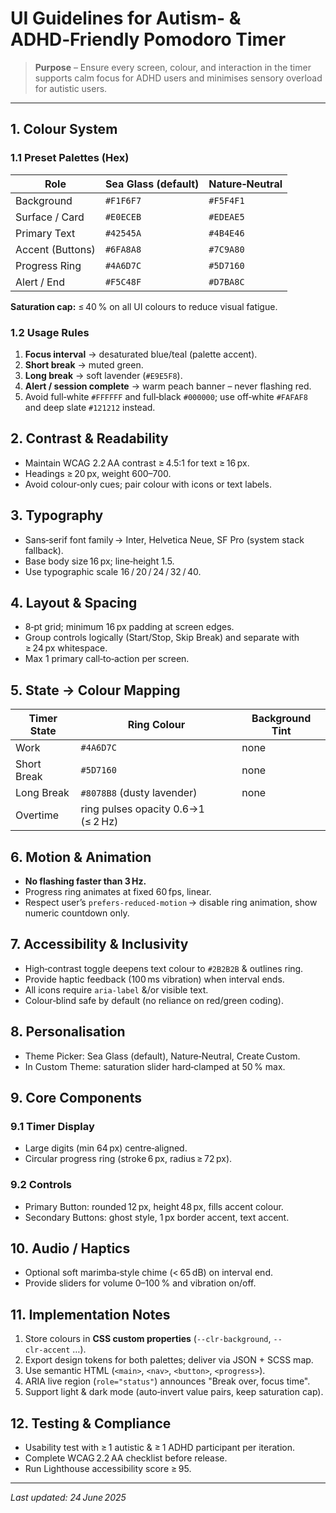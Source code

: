 # UI Guidelines for Autism- & ADHD‑Friendly Pomodoro Timer

> **Purpose** – Ensure every screen, colour, and interaction in the timer supports calm focus for ADHD users and minimises sensory overload for autistic users.

---

## 1. Colour System

### 1.1 Preset Palettes (Hex)

| Role             | Sea Glass (default) | Nature‑Neutral |
| ---------------- | ------------------- | -------------- |
| Background       | `#F1F6F7`           | `#F5F4F1`      |
| Surface / Card   | `#E0ECEB`           | `#EDEAE5`      |
| Primary Text     | `#42545A`           | `#4B4E46`      |
| Accent (Buttons) | `#6FA8A8`           | `#7C9A80`      |
| Progress Ring    | `#4A6D7C`           | `#5D7160`      |
| Alert / End      | `#F5C48F`           | `#D7BA8C`      |

**Saturation cap:** ≤ 40 % on all UI colours to reduce visual fatigue.

### 1.2 Usage Rules

1. **Focus interval** → desaturated blue/teal (palette accent).
2. **Short break** → muted green.
3. **Long break** → soft lavender (`#E9E5F8`).
4. **Alert / session complete** → warm peach banner – never flashing red.
5. Avoid full‑white `#FFFFFF` and full‑black `#000000`; use off‑white `#FAFAF8` and deep slate `#121212` instead.

## 2. Contrast & Readability

- Maintain WCAG 2.2 AA contrast ≥ 4.5:1 for text ≥ 16 px.
- Headings ≥ 20 px, weight 600–700.
- Avoid colour‑only cues; pair colour with icons or text labels.

## 3. Typography

- Sans‑serif font family → Inter, Helvetica Neue, SF Pro (system stack fallback).
- Base body size 16 px; line‑height 1.5.
- Use typographic scale 16 / 20 / 24 / 32 / 40.

## 4. Layout & Spacing

- 8‑pt grid; minimum 16 px padding at screen edges.
- Group controls logically (Start/Stop, Skip Break) and separate with ≥ 24 px whitespace.
- Max 1 primary call‑to‑action per screen.

## 5. State → Colour Mapping

| Timer State | Ring Colour                        | Background Tint |
| ----------- | ---------------------------------- | --------------- |
| Work        | `#4A6D7C`                          | none            |
| Short Break | `#5D7160`                          | none            |
| Long Break  | `#8078B8` (dusty lavender)         | none            |
| Overtime    | ring pulses opacity 0.6→1 (≤ 2 Hz) |                 |

## 6. Motion & Animation

- **No flashing faster than 3 Hz.**
- Progress ring animates at fixed 60 fps, linear.
- Respect user’s `prefers‑reduced‑motion` → disable ring animation, show numeric countdown only.

## 7. Accessibility & Inclusivity

- High‑contrast toggle deepens text colour to `#2B2B2B` & outlines ring.
- Provide haptic feedback (100 ms vibration) when interval ends.
- All icons require `aria‑label` &/or visible text.
- Colour‑blind safe by default (no reliance on red/green coding).

## 8. Personalisation

- Theme Picker: Sea Glass (default), Nature‑Neutral, Create Custom.
- In Custom Theme: saturation slider hard‑clamped at 50 % max.

## 9. Core Components

### 9.1 Timer Display

- Large digits (min 64 px) centre‑aligned.
- Circular progress ring (stroke 6 px, radius ≥ 72 px).

### 9.2 Controls

- Primary Button: rounded 12 px, height 48 px, fills accent colour.
- Secondary Buttons: ghost style, 1 px border accent, text accent.

## 10. Audio / Haptics

- Optional soft marimba‑style chime (< 65 dB) on interval end.
- Provide sliders for volume 0–100 % and vibration on/off.

## 11. Implementation Notes

1. Store colours in **CSS custom properties** (`--clr‑background`, `--clr‑accent` …).
2. Export design tokens for both palettes; deliver via JSON + SCSS map.
3. Use semantic HTML (`<main>`, `<nav>`, `<button>`, `<progress>`).
4. ARIA live region (`role="status"`) announces "Break over, focus time".
5. Support light & dark mode (auto‑invert value pairs, keep saturation cap).

## 12. Testing & Compliance

- Usability test with ≥ 1 autistic & ≥ 1 ADHD participant per iteration.
- Complete WCAG 2.2 AA checklist before release.
- Run Lighthouse accessibility score ≥ 95.

---

_Last updated: 24 June 2025_
